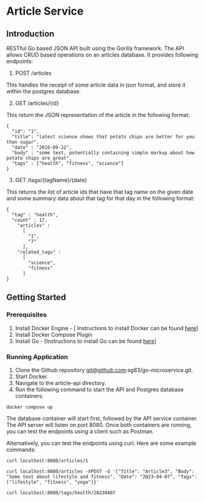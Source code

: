 # Article Service

## Introduction
RESTful Go based JSON API built using the Gorilla framework. The API allows CRUD based operations on an articles database.
It provides following endpoints:
1. POST /articles 

This handles the receipt of some article data in json format, and store it within the postgres database.

2. GET /articles/{id} 

This return the JSON representation of the article in the following format:
```
{
  "id": "1",
  "title": "latest science shows that potato chips are better for you than sugar",
  "date" : "2016-09-22",
  "body" : "some text, potentially containing simple markup about how potato chips are great",
  "tags" : ["health", "fitness", "science"]
}
```

3. GET /tags/{tagName}/{date} 

This returns the list of article ids that have that tag name on the given date and some summary data about that tag for that day in the following format:
```
{
  "tag" : "health",
  "count" : 17,
    "articles" :
      [
        "1",
        "7"
      ],
    "related_tags" :
      [
        "science",
        "fitness"
      ]
}
```

## Getting Started

### Prerequisites

1. Install Docker Engine - [ Instructions to install Docker can be found [here](https://docs.docker.com/get-docker/)]
2. Install Docker Compose Plugin
3. Install Go - [Instructions to install Go can be found [here](https://go.dev/doc/install)]

### Running Application
1. Clone the Github repository git@github.com:sg83/go-microservice.git.
2. Start Docker.
3. Navigate to the article-api directory.
4. Run the following command to start the API and Postgres database containers:
```
docker compose up
```
The database container will start first, followed by the API service container. The API server will listen on port 8080. Once both containers are running, you can test the endpoints using a client such as Postman.

Alternatively, you can test the endpoints using curl. Here are some example commands:
```
curl localhost:8080/articles/1   

curl localhost:8080/articles -XPOST -d '{"Title": "Article3", "Body": "Some text about lifestyle and fitness", "Date": "2023-04-07", "Tags":["lifestyle", "fitness", "yoga"]}'

curl localhost:8080/tags/health/20230407 
```

